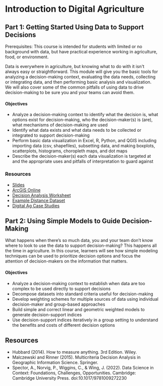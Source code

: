 # Introduction to Digital Agriculture

## Part 1: Getting Started Using Data to Support Decisions

Prerequisites: This course is intended for students with limited or no background with data, but have practical experience working in agriculture, food, or environment.

Data is everywhere in agriculture, but knowing what to do with it isn't always easy or straightforward. This module will give you the basic tools for analyzing a decision-making context, evaluating the data needs, collecting or integrating data, and then performing basic analysis and visualization. We will also cover some of the common pitfalls of using data to drive decision-making to be sure you and your teams can avoid them.
 
#### Objectives
- Analyze a decision-making context to identify what the decision is, what options exist for decision-making, who the decision-maker(s) is (are), what mechanisms of decision-making are used
- Identify what data exists and what data needs to be collected or integrated to support decision-making
- Perform basic data visualization in Excel, R, Python, and QGIS including importing data (csv, shapefiles), subsetting data, and making boxplots, scatterplots, histograms, choropleth maps, and dot maps
- Describe the decision-maker(s) each data visualization is targeted at and the appropriate uses and pitfalls of interpretation to guard against

### Resources
- [Slides](https://www.dropbox.com/scl/fi/c0c2xj5x1tkehelzlbk9g/GEMS-x007-1-Digital-Agriculture-Getting-Started-Using-Data-to-Support-Decisions.pptx?rlkey=896ql9mpv1yxhusrhg636gg0w&dl=0)
- [ArcGIS Online](https://docs.google.com/document/d/1UbU4EX0kOR3zDeLx5LYjqPD9HmDXiVJHeIELt6emmxc/edit)
- [Decision Analysis Worksheet](https://www.dropbox.com/scl/fi/a2138huqb265ul84bmulk/decision_analysis_worksheet.xlsx?rlkey=imqojtulm4cla05awt59d4ymr&dl=0)
- [Example Distance Dataset](https://www.dropbox.com/scl/fi/7izl2u1c2f36f0m157rhg/Digital-Agriculture-Case-Studies.docx?rlkey=h5emtmwt93470q8k20ffdus1a&dl=0)
- [Digital Ag Case Studies](https://www.dropbox.com/scl/fi/7izl2u1c2f36f0m157rhg/Digital-Agriculture-Case-Studies.docx?rlkey=h5emtmwt93470q8k20ffdus1a&dl=0)





## Part 2: Using Simple Models to Guide Decision-Making

What happens when there’s so much data, you and your team don’t know where to look to use the data to support decision-making? This happens all the time in agriculture. In this course, learners will see how simple modeling techniques can be used to prioritize decision options and focus the attention of decision-makers on the information that matters.

#### Objectives
- Analyze a decision-making context to establish when data are too complex to be used directly to support decisions
- Decompose datasets into standard criteria useful for decision-making 
- Develop weighting schemes for multiple sources of data using individual decision-maker and group-based approaches
- Build simple and correct linear and geometric weighted models to generate decision-support indices
- Use decision-support indices iteratively in a group setting to understand the benefits and costs of different decision options

## Resources
- Hubbard (2014). How to measure anything. 3rd Edition. Wiley.
- Malczewski and Rinner (2015). Multicriteria Decision Analysis in Geographic Information Science. Springer.
- Spector, A., Norvig, P., Wiggins, C., & Wing, J. (2022). Data Science in Context: Foundations, Challenges, Opportunities. Cambridge: Cambridge University Press. doi:10.1017/9781009272230

